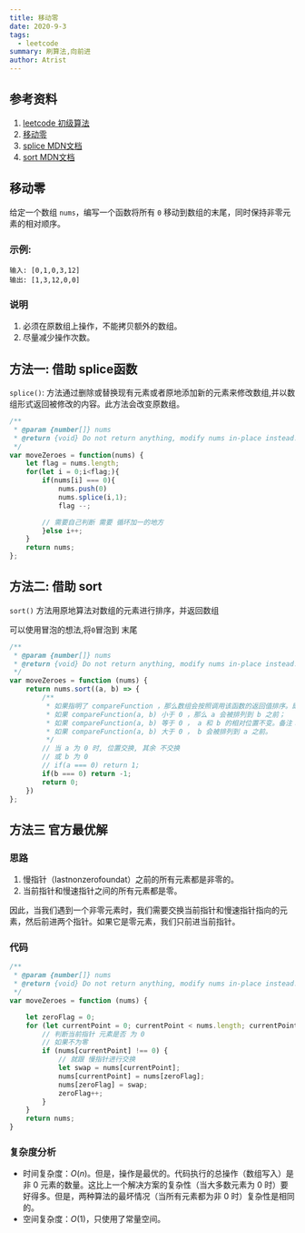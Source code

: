 ```yaml
---
title: 移动零
date: 2020-9-3
tags:
  - leetcode
summary: 刷算法,向前进
author: Atrist
---
```


## 参考资料

1. [leetcode 初级算法](https://leetcode-cn.com/leetbook/detail/top-interview-questions-easy/)
2. [移动零](https://leetcode-cn.com/leetbook/read/top-interview-questions-easy/x2ba4i/)
3. [splice MDN文档](https://developer.mozilla.org/zh-CN/docs/Web/JavaScript/Reference/Global_Objects/Array/splice)
4. [sort MDN文档](https://developer.mozilla.org/zh-CN/docs/Web/JavaScript/Reference/Global_Objects/Array/sort)

## 移动零
给定一个数组 `nums`，编写一个函数将所有 `0` 移动到数组的末尾，同时保持非零元素的相对顺序。

### 示例:
```
输入: [0,1,0,3,12]
输出: [1,3,12,0,0]
```
### 说明
1. 必须在原数组上操作，不能拷贝额外的数组。
2. 尽量减少操作次数。

## 方法一: 借助 splice函数
`splice()`: 方法通过删除或替换现有元素或者原地添加新的元素来修改数组,并以数组形式返回被修改的内容。此方法会改变原数组。
```js
/**
 * @param {number[]} nums
 * @return {void} Do not return anything, modify nums in-place instead.
 */
var moveZeroes = function(nums) {
    let flag = nums.length;
    for(let i = 0;i<flag;){
        if(nums[i] === 0){
            nums.push(0)
            nums.splice(i,1);
            flag --;   

        // 需要自己判断 需要 循环加一的地方
        }else i++;
    }
    return nums;
};
```
## 方法二: 借助 sort

`sort()` 方法用原地算法对数组的元素进行排序，并返回数组


可以使用冒泡的想法,将`0`冒泡到 末尾

```js
/**
 * @param {number[]} nums
 * @return {void} Do not return anything, modify nums in-place instead.
 */
var moveZeroes = function (nums) {
    return nums.sort((a, b) => {
        /**
         * 如果指明了 compareFunction ，那么数组会按照调用该函数的返回值排序。即 a 和 b 是两个将要被比较的元素：
         * 如果 compareFunction(a, b) 小于 0 ，那么 a 会被排列到 b 之前；
         * 如果 compareFunction(a, b) 等于 0 ， a 和 b 的相对位置不变。备注： ECMAScript 标准并不保证这一行为，而且也不是所有浏览器都会遵守（例如 Mozilla 在 2003 年之前的版本）；
         * 如果 compareFunction(a, b) 大于 0 ， b 会被排列到 a 之前。
         */
        // 当 a 为 0 时, 位置交换, 其余 不交换
        // 或 b 为 0 
        // if(a === 0) return 1;
        if(b === 0) return -1;
        return 0;
    })
};
```
## 方法三 官方最优解

### 思路
1. 慢指针（lastnonzerofoundat）之前的所有元素都是非零的。
2. 当前指针和慢速指针之间的所有元素都是零。

因此，当我们遇到一个非零元素时，我们需要交换当前指针和慢速指针指向的元素，然后前进两个指针。如果它是零元素，我们只前进当前指针。

### 代码
```js
/**
 * @param {number[]} nums
 * @return {void} Do not return anything, modify nums in-place instead.
 */
var moveZeroes = function (nums) {

    let zeroFlag = 0;
    for (let currentPoint = 0; currentPoint < nums.length; currentPoint++) {
        // 判断当前指针 元素是否 为 0
        // 如果不为零
        if (nums[currentPoint] !== 0) {
            // 就跟 慢指针进行交换
            let swap = nums[currentPoint];
            nums[currentPoint] = nums[zeroFlag];
            nums[zeroFlag] = swap;
            zeroFlag++;
        }
    }
    return nums;
}
```
### 复杂度分析

- 时间复杂度：$O(n)$。但是，操作是最优的。代码执行的总操作（数组写入）是非 0 元素的数量。这比上一个解决方案的复杂性（当大多数元素为 0 时）要好得多。但是，两种算法的最坏情况（当所有元素都为非 0 时）复杂性是相同的。
- 空间复杂度：$O(1)$，只使用了常量空间。